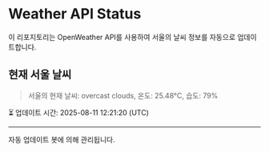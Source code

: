 
# Weather API Status

이 리포지토리는 OpenWeather API를 사용하여 서울의 날씨 정보를 자동으로 업데이트합니다.

## 현재 서울 날씨
> 서울의 현재 날씨: overcast clouds, 온도: 25.48°C, 습도: 79%

⏳ 업데이트 시간: 2025-08-11 12:21:20 (UTC)

---
자동 업데이트 봇에 의해 관리됩니다.
